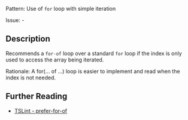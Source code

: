 Pattern: Use of `for` loop with simple iteration

Issue: -

## Description

Recommends a `for-of` loop over a standard `for` loop if the index is only used to access the array being iterated.  
  
Rationale: A for(… of …) loop is easier to implement and read when the index is not needed.

## Further Reading

* [TSLint - prefer-for-of](https://palantir.github.io/tslint/rules/prefer-for-of)
